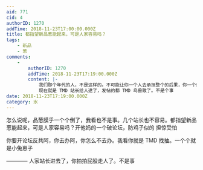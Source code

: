 ```yaml
---
aid: 771
cid: 4
authorID: 1270
addTime: 2018-11-23T17:00:00.000Z
title: 都指望新品葱能起来，可是人家容易吗？
tags:
    - 新品
    - 葱
comments:
    -
        authorID: 1270
        addTime: 2018-11-23T17:19:00.000Z
        content: |-
            我们那个年代的人，不是这样的。不可能让你一个人去承担整个的后果，你一个站长 不可能去承担整个后果。  
            现在就是 TMD 站长给人逮了，发帖的都 TMD 鸟兽散了。不是个事
date: 2018-11-23T17:19:00.000Z
category: 水
---
```


怎么说呢，品葱膜乎一个个倒了，我看也不是事。几个站长也不容易。都指望新品葱能起来，可是人家容易吗？开他妈的一个破论坛，防鸡子似的 担惊受怕

你要开论坛反共阿，你去办阿，你怎么不去办。我看你就是 TMD 找抽。一个个就是小兔崽子

———— 人家站长进去了，你拍拍屁股走人了。不是事
